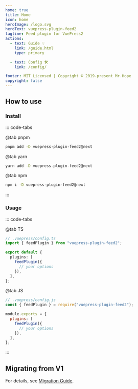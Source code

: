 ```yaml
---
home: true
title: Home
icon: home
heroImage: /logo.svg
heroText: vuepress-plugin-feed2
tagline: Feed plugin for VuePress2
actions:
  - text: Guide 💡
    link: /guide.html
    type: primary

  - text: Config 🛠
    link: /config/

footer: MIT Licensed | Copyright © 2019-present Mr.Hope
copyright: false
---
```


## How to use

### Install

::: code-tabs

@tab pnpm

```bash
pnpm add -D vuepress-plugin-feed2@next
```

@tab yarn

```bash
yarn add -D vuepress-plugin-feed2@next
```

@tab npm

```bash
npm i -D vuepress-plugin-feed2@next
```

:::

### Usage

::: code-tabs

@tab TS

```ts
// .vuepress/config.ts
import { feedPlugin } from "vuepress-plugin-feed2";

export default {
  plugins: [
    feedPlugin({
      // your options
    }),
  ],
};
```

@tab JS

```js
// .vuepress/config.js
const { feedPlugin } = require("vuepress-plugin-feed2");

module.exports = {
  plugins: [
    feedPlugin({
      // your options
    }),
  ],
};
```

:::

## Migrating from V1

For details, see [Migration Guide](./migration.md).

